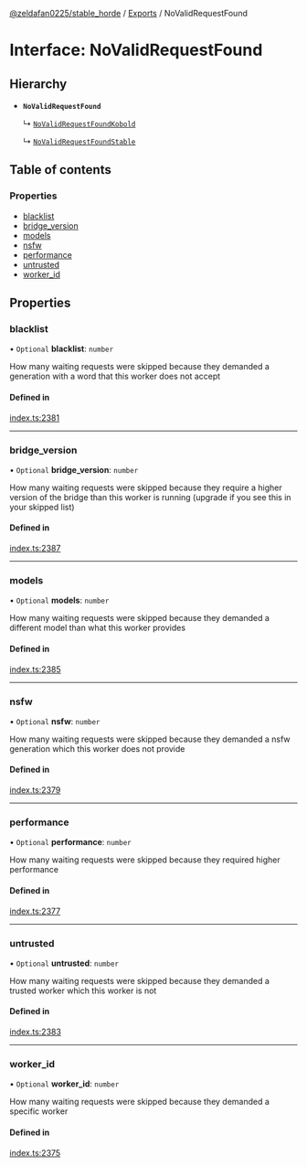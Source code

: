 [@zeldafan0225/stable_horde](../README.md) / [Exports](../modules.md) / NoValidRequestFound

# Interface: NoValidRequestFound

## Hierarchy

- **`NoValidRequestFound`**

  ↳ [`NoValidRequestFoundKobold`](NoValidRequestFoundKobold.md)

  ↳ [`NoValidRequestFoundStable`](NoValidRequestFoundStable.md)

## Table of contents

### Properties

- [blacklist](NoValidRequestFound.md#blacklist)
- [bridge\_version](NoValidRequestFound.md#bridge_version)
- [models](NoValidRequestFound.md#models)
- [nsfw](NoValidRequestFound.md#nsfw)
- [performance](NoValidRequestFound.md#performance)
- [untrusted](NoValidRequestFound.md#untrusted)
- [worker\_id](NoValidRequestFound.md#worker_id)

## Properties

### blacklist

• `Optional` **blacklist**: `number`

How many waiting requests were skipped because they demanded a generation with a word that this worker does not accept

#### Defined in

[index.ts:2381](https://github.com/ZeldaFan0225/stable_horde/blob/c25ea19/index.ts#L2381)

___

### bridge\_version

• `Optional` **bridge\_version**: `number`

How many waiting requests were skipped because they require a higher version of the bridge than this worker is running (upgrade if you see this in your skipped list)

#### Defined in

[index.ts:2387](https://github.com/ZeldaFan0225/stable_horde/blob/c25ea19/index.ts#L2387)

___

### models

• `Optional` **models**: `number`

How many waiting requests were skipped because they demanded a different model than what this worker provides

#### Defined in

[index.ts:2385](https://github.com/ZeldaFan0225/stable_horde/blob/c25ea19/index.ts#L2385)

___

### nsfw

• `Optional` **nsfw**: `number`

How many waiting requests were skipped because they demanded a nsfw generation which this worker does not provide

#### Defined in

[index.ts:2379](https://github.com/ZeldaFan0225/stable_horde/blob/c25ea19/index.ts#L2379)

___

### performance

• `Optional` **performance**: `number`

How many waiting requests were skipped because they required higher performance

#### Defined in

[index.ts:2377](https://github.com/ZeldaFan0225/stable_horde/blob/c25ea19/index.ts#L2377)

___

### untrusted

• `Optional` **untrusted**: `number`

How many waiting requests were skipped because they demanded a trusted worker which this worker is not

#### Defined in

[index.ts:2383](https://github.com/ZeldaFan0225/stable_horde/blob/c25ea19/index.ts#L2383)

___

### worker\_id

• `Optional` **worker\_id**: `number`

How many waiting requests were skipped because they demanded a specific worker

#### Defined in

[index.ts:2375](https://github.com/ZeldaFan0225/stable_horde/blob/c25ea19/index.ts#L2375)
